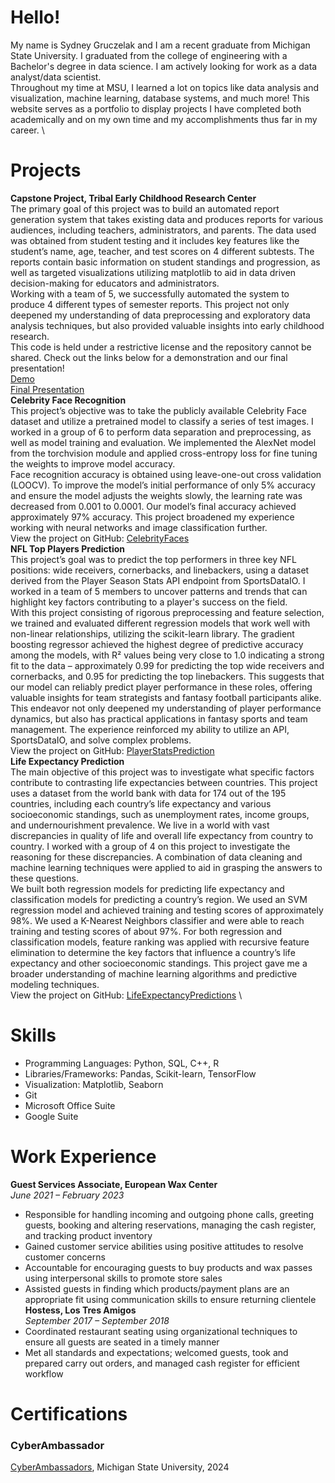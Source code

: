 # Hello!
My name is Sydney Gruczelak and I am a recent graduate from Michigan State University. I graduated from the college of engineering with a Bachelor's degree in data science. I am actively looking for work as a data analyst/data scientist. \
Throughout my time at MSU, I learned a lot on topics like data analysis and visualization, machine learning, database systems, and much more! This website serves as a portfolio to display projects I have completed both academically and on my own time and my accomplishments thus far in my career. \
# Projects
**Capstone Project, Tribal Early Childhood Research Center** \
The primary goal of this project was to build an automated report generation system that takes existing data and produces reports for various audiences, including teachers, administrators, and parents. The data used was obtained from student testing and it includes key features like the student’s name, age, teacher, and test scores on 4 different subtests. The reports contain basic information on student standings and progression, as well as targeted visualizations utilizing matplotlib to aid in data driven decision-making for educators and administrators. \
Working with a team of 5, we successfully automated the system to produce 4 different types of semester reports. This project not only deepened my understanding of data preprocessing and exploratory data analysis techniques, but also provided valuable insights into early childhood research. \
This code is held under a restrictive license and the repository cannot be shared. Check out the links below for a demonstration and our final presentation! \
[Demo](https://mediaspace.msu.edu/media/TRIBAL_START_PROGRAM_MVP/1_4jr2r0m5) \
[Final Presentation](https://mediaspace.msu.edu/media/TRIBAL_EARLY_PROGRAM-CMSE495_Final_Video/1_srkg2ip3) \
**Celebrity Face Recognition** \
This project’s objective was to take the publicly available Celebrity Face dataset and utilize a pretrained model to classify a series of test images. I worked in a group of 6 to perform data separation and preprocessing, as well as model training and evaluation. We implemented the AlexNet model from the torchvision module and applied cross-entropy loss for fine tuning the weights to improve model accuracy. \
Face recognition accuracy is obtained using leave-one-out cross validation (LOOCV). To improve the model’s initial performance of only 5% accuracy and ensure the model adjusts the weights slowly, the learning rate was decreased from 0.001 to 0.0001. Our model’s final accuracy achieved approximately 97% accuracy. This project broadened my experience working with neural networks and image classification further. \
View the project on GitHub: [CelebrityFaces](https://github.com/gruczelak/PersonalPortfolio/tree/main/MachineLearning/CelebrityFaces) \
**NFL Top Players Prediction** \
This project’s goal was to predict the top performers in three key NFL positions: wide receivers, cornerbacks, and linebackers, using a dataset derived from the Player Season Stats API endpoint from SportsDataIO. I worked in a team of 5 members to uncover patterns and trends that can highlight key factors contributing to a player's success on the field. \
With this project consisting of rigorous preprocessing and feature selection, we trained and evaluated different regression models that work well with non-linear relationships, utilizing the scikit-learn library. The gradient boosting regressor achieved the highest degree of predictive accuracy among the models, with R² values being very close to 1.0 indicating a strong fit to the data – approximately 0.99 for predicting the top wide receivers and cornerbacks, and 0.95 for predicting the top linebackers. This suggests that our model can reliably predict player performance in these roles, offering valuable insights for team strategists and fantasy football participants alike. This endeavor not only deepened my understanding of player performance dynamics, but also has practical applications in fantasy sports and team management. The experience reinforced my ability to utilize an API, SportsDataIO, and solve complex problems. \
View the project on GitHub: [PlayerStatsPrediction](https://github.com/gruczelak/PersonalPortfolio/blob/main/MachineLearning/PlayerStatsPrediction.ipynb) \
**Life Expectancy Prediction** \
The main objective of this project was to investigate what specific factors contribute to contrasting life expectancies between countries. This project uses a dataset from the world bank with data for 174 out of the 195 countries, including each country’s life expectancy and various socioeconomic standings, such as unemployment rates, income groups, and undernourishment prevalence. We live in a world with vast discrepancies in quality of life and overall life expectancy from country to country. I worked with a group of 4 on this project to investigate the reasoning for these discrepancies. A combination of data cleaning and machine learning techniques were applied to aid in grasping the answers to these questions. \
We built both regression models for predicting life expectancy and classification models for predicting a country’s region. We used an SVM regression model and achieved training and testing scores of approximately 98%. We used a K-Nearest Neighbors classifier and were able to reach training and testing scores of about 97%. For both regression and classification models, feature ranking was applied with recursive feature elimination to determine the key factors that influence a country’s life expectancy and other socioeconomic standings. This project gave me a broader understanding of machine learning algorithms and predictive modeling techniques. \
View the project on GitHub: [LifeExpectancyPredictions](https://github.com/gruczelak/PersonalPortfolio/blob/main/MachineLearning/LifeExpectancyPredictions.ipynb) \
# Skills
- Programming Languages: Python, SQL, C++, R
- Libraries/Frameworks: Pandas, Scikit-learn, TensorFlow
- Visualization: Matplotlib, Seaborn
- Git
- Microsoft Office Suite
- Google Suite

# Work Experience
**Guest Services Associate, European Wax Center** \
_June 2021 – February 2023_
- Responsible for handling incoming and outgoing phone calls, greeting guests, booking and altering reservations, managing the cash register, and tracking product inventory
- Gained customer service abilities using positive attitudes to resolve customer concerns
- Accountable for encouraging guests to buy products and wax passes using interpersonal skills to promote store sales
- Assisted guests in finding which products/payment plans are an appropriate fit using communication skills to ensure returning clientele \
**Hostess, Los Tres Amigos** \
_September 2017 – September 2018_
- Coordinated restaurant seating using organizational techniques to ensure all guests are seated in a timely manner
- Met all standards and expectations; welcomed guests, took and prepared carry out orders, and managed cash register for efficient workflow
# Certifications
### CyberAmbassador
[CyberAmbassadors](https://sites.google.com/msu.edu/cyberambassadors/home), Michigan State University, 2024
